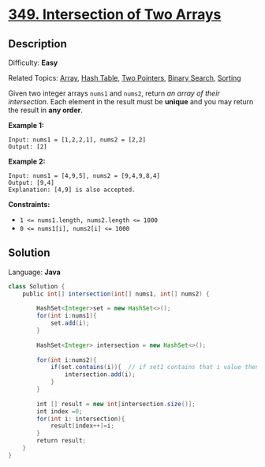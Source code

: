 # [349\. Intersection of Two Arrays](https://leetcode.com/problems/intersection-of-two-arrays/)

## Description

Difficulty: **Easy**  

Related Topics: [Array](https://leetcode.com/tag/array/), [Hash Table](https://leetcode.com/tag/hash-table/), [Two Pointers](https://leetcode.com/tag/two-pointers/), [Binary Search](https://leetcode.com/tag/binary-search/), [Sorting](https://leetcode.com/tag/sorting/)


Given two integer arrays `nums1` and `nums2`, return _an array of their intersection_. Each element in the result must be **unique** and you may return the result in **any order**.

**Example 1:**

```
Input: nums1 = [1,2,2,1], nums2 = [2,2]
Output: [2]
```

**Example 2:**

```
Input: nums1 = [4,9,5], nums2 = [9,4,9,8,4]
Output: [9,4]
Explanation: [4,9] is also accepted.
```

**Constraints:**

*   `1 <= nums1.length, nums2.length <= 1000`
*   `0 <= nums1[i], nums2[i] <= 1000`


## Solution

Language: **Java**

```java
class Solution {
    public int[] intersection(int[] nums1, int[] nums2) {
        
        HashSet<Integer>set = new HashSet<>();
        for(int i:nums1){
            set.add(i);
        }
        
        HashSet<Integer> intersection = new HashSet<>();
        
        for(int i:nums2){
            if(set.contains(i)){  // if set1 contains that i value then we will add on intersection.
                intersection.add(i);
            }
        }
        
        int [] result = new int[intersection.size()];
        int index =0;
        for(int i: intersection){
            result[index++]=i;
        }
        return result;
    }
}
​
```